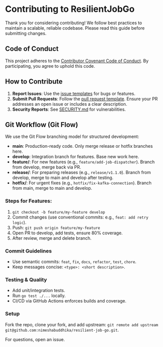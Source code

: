 # Contributing to ResilientJobGo

Thank you for considering contributing! We follow best practices to maintain a scalable, reliable codebase. Please read this guide before submitting changes.

## Code of Conduct

This project adheres to the [Contributor Covenant Code of Conduct](CODE_OF_CONDUCT.md). By participating, you agree to uphold this code.

## How to Contribute

1. **Report Issues**: Use the [issue templates](.github/ISSUE_TEMPLATE) for bugs or features.
2. **Submit Pull Requests**: Follow the [pull request template](.github/PULL_REQUEST_TEMPLATE.md). Ensure your PR addresses an open issue or includes a clear description.
3. **Security Reports**: See [SECURITY.md](SECURITY.md) for vulnerabilities.

## Git Workflow (Git Flow)

We use the Git Flow branching model for structured development:

- **main**: Production-ready code. Only merge release or hotfix branches here.
- **develop**: Integration branch for features. Base new work here.
- **feature/**: For new features (e.g., `feature/add-job-dispatcher`). Branch from develop, merge back via PR.
- **release/**: For preparing releases (e.g., `release/v1.1.0`). Branch from develop, merge to main and develop after testing.
- **hotfix/**: For urgent fixes (e.g., `hotfix/fix-kafka-connection`). Branch from main, merge to main and develop.

### Steps for Features:
1. `git checkout -b feature/my-feature develop`
2. Commit changes (use conventional commits: e.g., `feat: add retry logic`).
3. Push: `git push origin feature/my-feature`
4. Open PR to develop, add tests, ensure 80% coverage.
5. After review, merge and delete branch.

### Commit Guidelines
- Use semantic commits: `feat`, `fix`, `docs`, `refactor`, `test`, `chore`.
- Keep messages concise: `<type>: <short description>`.

### Testing & Quality
- Add unit/integration tests.
- Run `go test ./...` locally.
- CI/CD via GitHub Actions enforces builds and coverage.

### Setup
Fork the repo, clone your fork, and add upstream: `git remote add upstream git@github.com:nimeshabuddhika/resilient-job-go.git`.

For questions, open an issue.